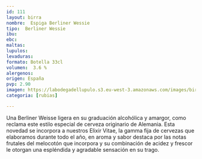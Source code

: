 ```yaml
--- 
id: 111
layout: birra
nombre:  Espiga Berliner Wessie
tipo:  Berliner Wessie
ibu:  
ebc:
maltas: 
lupulos: 
levaduras: 
formato: Botella 33cl
volumen:  3.6 %
alergenos: 
origen: España
pvp: 2.90
imagen: https://labodegadellupulo.s3.eu-west-3.amazonaws.com/images/birras/berlinerespiga.jpg
categoria: [rubias]

---
```

Una Berliner Weisse ligera en su graduación alcohólica y amargor, como reclama este estilo especial de cerveza originario de Alemania. Esta novedad se incorpora a nuestros Elixir Vitae, la gamma fija de cervezas que elaboramos durante todo el año, en aroma y sabor destaca por las notas frutales del melocotón que incorpora y su combinación de acidez y frescor le otorgan una espléndida y agradable sensación en su trago.










